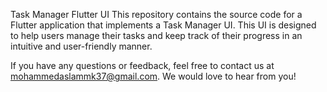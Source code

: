 Task Manager Flutter UI
This repository contains the source code for a Flutter application that implements a Task Manager UI. This UI is designed to help users manage their tasks and keep track of their progress in an intuitive and user-friendly manner.

If you have any questions or feedback, feel free to contact us at mohammedaslammk37@gmail.com. We would love to hear from you!
